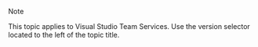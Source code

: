 
> [!NOTE]   
> This topic applies to Visual Studio Team Services. Use the version selector located to the left of the topic title.  